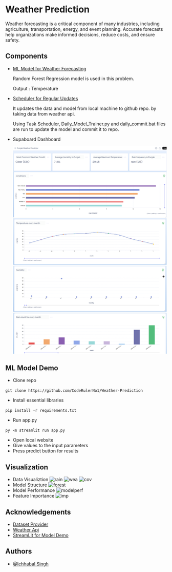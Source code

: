 # Weather Prediction

Weather forecasting is a critical component of many industries, including agriculture, transportation, energy, and event planning. Accurate forecasts help organizations make informed decisions, reduce costs, and ensure safety.

## Components

- [ML Model for Weather Forecasting](Base_Model_Training.ipynb)

  Random Forest Regression model is used in this problem.

  Output : Temperature

- [Scheduler for Regular Updates](Daily_Model_Trainer.py)

  It updates the data and model from local machine to github repo. by taking data from weather api.

  Using Task Scheduler, Daily_Model_Trainer.py and daily_commit.bat files are run to update the model and commit it to repo. 

- Supaboard Dashboard

  ![Dashboard_Screenshot](https://github.com/CodeRulerNo1/Weather-Prediction/blob/main/Supaboard%20Dashboard/Screenshot%202025-04-12%20121400.png)
  ![Dashboard_Screenshot](https://github.com/CodeRulerNo1/Weather-Prediction/blob/main/Supaboard%20Dashboard/Screenshot%202025-04-12%20121458.png)
  ![Dashboard_Screenshot](https://github.com/CodeRulerNo1/Weather-Prediction/blob/main/Supaboard%20Dashboard/Screenshot%202025-04-12%20121543.png)
  ![Dashboard_Screenshot](https://github.com/CodeRulerNo1/Weather-Prediction/blob/main/Supaboard%20Dashboard/Screenshot%202025-04-12%20121633.png)

## ML Model Demo

- Clone repo

```git clone https://github.com/CodeRulerNo1/Weather-Prediction```
- Install essential libraries

```pip install -r requirements.txt```

- Run app.py

```py -m streamlit run app.py```

- Open local website
- Give values to the input parameters
- Press predict button for results

## Visualization
- Data Visualiztion
![rain](https://github.com/CodeRulerNo1/Weather-Prediction/blob/main/Model_img/Screenshot%202025-04-12%20145827.png)
![wea](https://github.com/CodeRulerNo1/Weather-Prediction/blob/main/Model_img/Screenshot%202025-04-12%20145745.png)
![cov](https://github.com/CodeRulerNo1/Weather-Prediction/blob/main/Model_img/Screenshot%202025-04-12%20145711.png)
- Model Structure
![forest](https://github.com/CodeRulerNo1/Weather-Prediction/blob/main/Model_img/Screenshot%202025-04-12%20145433.png)
- Model Performance
![modelperf](https://github.com/CodeRulerNo1/Weather-Prediction/blob/main/Model_img/Screenshot%202025-04-12%20145931.png)
- Feature Importance
![imp](https://github.com/CodeRulerNo1/Weather-Prediction/blob/main/Model_img/Screenshot%202025-04-12%20145958.png)


## Acknowledgements

- [Dataset Provider](https://www.ncei.noaa.gov/cdo-web/)
- [Weather Api](https://www.weatherapi.com)
- [StreamLit for Model Demo](https://streamlit.io)

## Authors

- [@Ichhabal Singh](https://www.github.com/CodeRulerNo1)
